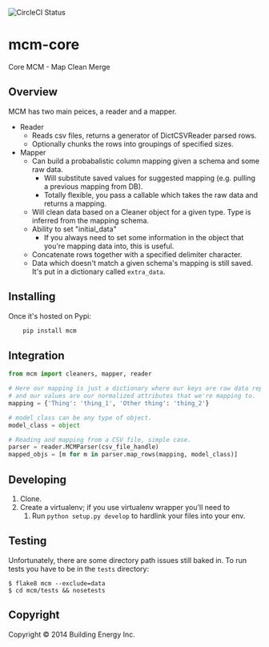 ![CircleCI Status][]

[CircleCI Status]: https://circleci.com/gh/buildingenergy/mcm-core.png?circle-token=e0d90d702fb615d2a6ab2ce2dbaa05a173ca06a1


mcm-core
========

Core MCM - Map Clean Merge




Overview
-----------

MCM has two main peices, a reader and a mapper.

- Reader
  * Reads csv files, returns a generator of DictCSVReader parsed rows.
  * Optionally chunks the rows into groupings of specified sizes.
- Mapper
  * Can build a probabalistic column mapping given a schema and some raw data.
    * Will substitute saved values for suggested mapping (e.g. pulling a previous mapping from DB).
    * Totally flexible, you pass a callable which takes the raw data and returns a mapping.
  * Will clean data based on a Cleaner object for a given type. Type is inferred from the mapping schema.
  * Ability to set "initial_data"
    * If you always need to set some information in the object that you're mapping data into, this is useful.
  * Concatenate rows together with a specified delimiter character.
  * Data which doesn't match a given schema's mapping is still saved. It's put in a dictionary called ``extra_data``.


Installing
----------

Once it's hosted on Pypi:
```bash
    pip install mcm
```

Integration
-----------

```python
from mcm import cleaners, mapper, reader

# Here our mapping is just a dictionary where our keys are raw data representations
# and our values are our normalized attributes that we're mapping to.
mapping = {'Thing': 'thing_1', 'Other thing': 'thing_2'}

# model_class can be any type of object.
model_class = object

# Reading and mapping from a CSV file, simple case.
parser = reader.MCMParser(csv_file_handle)
mapped_objs = [m for m in parser.map_rows(mapping, model_class)]
```


Developing
----------

1. Clone.
2. Create a virtualenv; if you use virtualenv wrapper you'll need to
    1. Run ``python setup.py develop`` to hardlink your files into your env.


Testing
-------

Unfortunately, there are some directory path issues still baked in.
To run tests you have to be in the ``tests`` directory:

```console
$ flake8 mcm --exclude=data
$ cd mcm/tests && nosetests
```

Copyright
---------
Copyright ©  2014 Building Energy Inc.
